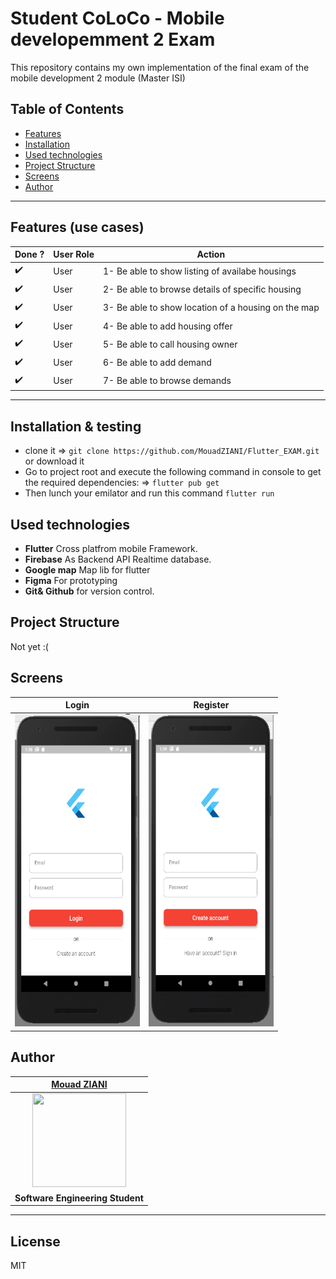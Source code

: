 # Student CoLoCo - Mobile developemment 2 Exam

This repository contains my own implementation of the final exam of the mobile development 2 module (Master ISI)

## Table of Contents

- [Features](#features-use-cases)
- [Installation](#installation--testing)
- [Used technologies](#used-technologies)
- [Project Structure](#project-structure)
- [Screens](#Screens)
- [Author](#author)
---

## Features (use cases)

| Done ? | User Role   |  Action                                                              |
|----|----------------|---------------------------------------------------------------------- |
| :heavy_check_mark:  | User   | 1- Be able to show listing of availabe housings   |
| :heavy_check_mark:  | User  | 2- Be able to browse details of specific housing |
| :heavy_check_mark:  | User  | 3- Be able to show location of a housing on the map |
| :heavy_check_mark:  | User  | 4- Be able to add housing offer |
| :heavy_check_mark:  | User  | 5- Be able to call housing owner |
| :heavy_check_mark:  | User  | 6- Be able to add demand |
| :heavy_check_mark:  | User  | 7- Be able to browse demands |
---

## Installation & testing

- clone it => `git clone https://github.com/MouadZIANI/Flutter_EXAM.git` or download it
- Go to project root and execute the following command in console to get the required dependencies: => `flutter pub get `
- Then lunch your emilator and run this command `flutter run`

## Used technologies

- **Flutter** Cross platfrom mobile Framework.
- **Firebase** As Backend API  Realtime database.
- **Google map** Map lib for flutter
- **Figma** For prototyping
- **Git& Github** for version control.

## Project Structure
    
Not yet :(

## Screens

| Login  | Register  |
| :---: | :---: |
| <img width="200" height="500" src="https://github.com/MouadZIANI/Flutter_EXAM/blob/master/attachements/screens/login.PNG">| <img width="200" height="500" src="https://github.com/MouadZIANI/Flutter_EXAM/blob/master/attachements/screens/register.PNG">|

## Author

| <a href="http://mouadziani.github.io" target="_blank">**Mouad ZIANI**</a>  |
| :---: |
| <img width="150" height="150" src="https://github.com/mouadziani.png?v=3&s=150">|
| <strong>Software Engineering Student </strong> |

---

## License

MIT
